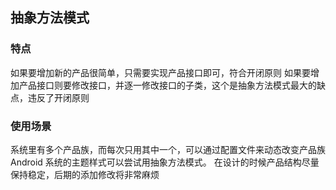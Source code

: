 ## 抽象方法模式

### 特点
如果要增加新的产品很简单，只需要实现产品接口即可，符合开闭原则
如果要增加产品接口则要修改接口，并逐一修改接口的子类，这个是抽象方法模式最大的缺点，违反了开闭原则


### 使用场景
系统里有多个产品族，而每次只用其中一个，可以通过配置文件来动态改变产品族
Android 系统的主题样式可以尝试用抽象方法模式。
在设计的时候产品结构尽量保持稳定，后期的添加修改将非常麻烦